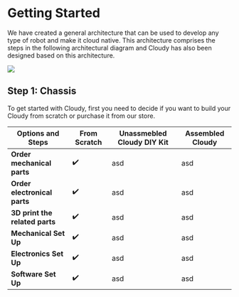 # Getting Started
We have created a general architecture that can be used to develop any type of robot and make it cloud native. This architecture comprises the steps in the following architectural diagram and Cloudy has also been designed based on this architecture. 

![](https://raw.githubusercontent.com/robolaunch/cloudy/docs/docs/images/Architecture.png)

## Step 1: Chassis
To get started with Cloudy, first you need to decide if you want to build your Cloudy from scratch or purchase it from our store.

| **Options and Steps** | **From Scratch** | **Unassmebled Cloudy DIY Kit** | **Assembled Cloudy** |
| --- | --- | ----------- | --- |
| **Order mechanical parts** | :heavy_check_mark: | asd| asd|
| **Order electronical parts** | :heavy_check_mark: | asd| asd|
| **3D print the related parts**| :heavy_check_mark:| asd| asd| asd|
| **Mechanical Set Up**| :heavy_check_mark:| asd| asd| asd|
| **Electronics Set Up**| :heavy_check_mark:| asd| asd| asd|
| **Software Set Up**| :heavy_check_mark:| asd| asd| asd|